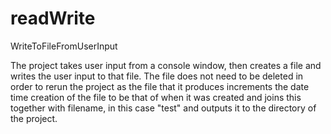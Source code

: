 # readWrite
 WriteToFileFromUserInput

The project takes user input from a console window, then creates a file and writes the user input to that file. The file does not need to be deleted in order to rerun the project as the file that it produces increments the date time creation of the file to be that of when it was created and joins this together with filename, in this case "test" and outputs it to the directory of the project. 

